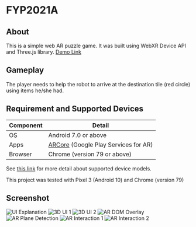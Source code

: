 # FYP2021A
## About 
This is a simple web AR puzzle game. It was built using WebXR Device API and Three.js library.
[Demo Link](https://nsht0121.github.io/FYP2021A/)

## Gameplay
The player needs to help the robot to arrive at the destination tile (red circle) using items he/she had.

## Requirement and Supported Devices
| Component | Detail                       |
|-----------|------------------------------|
| OS        | Android 7.0 or above         |
| Apps      | [ARCore](https://play.google.com/store/apps/details?id=com.google.ar.core) (Google Play Services for AR) |
| Browser   | Chrome (version 79 or above) |


See [this link](https://developers.google.com/ar/discover/supported-devices) for more detail about supported device models.

This project was tested with Pixel 3 (Android 10) and Chrome (version 79)

## Screenshot
![UI Explanation](https://github.com/nsht0121/FYP2021A/blob/main/screenshot/UI%20Explain.png)
![3D UI 1](https://github.com/nsht0121/FYP2021A/blob/main/screenshot/3D%20UI%2001.png)
![3D UI 2](https://github.com/nsht0121/FYP2021A/blob/main/screenshot/3D%20UI%2002.png)
![AR DOM Overlay](https://github.com/nsht0121/FYP2021A/blob/main/screenshot/AR%20DOM%20Overlay.png)
![AR Plane Detection](https://github.com/nsht0121/FYP2021A/blob/main/screenshot/AR%20Plane%20Detection%20.png)
![AR Interaction 1](https://github.com/nsht0121/FYP2021A/blob/main/screenshot/AR%20Interaction%20A.png)
![AR Interaction 2](https://github.com/nsht0121/FYP2021A/blob/main/screenshot/AR%20Interaction%20B.png)
